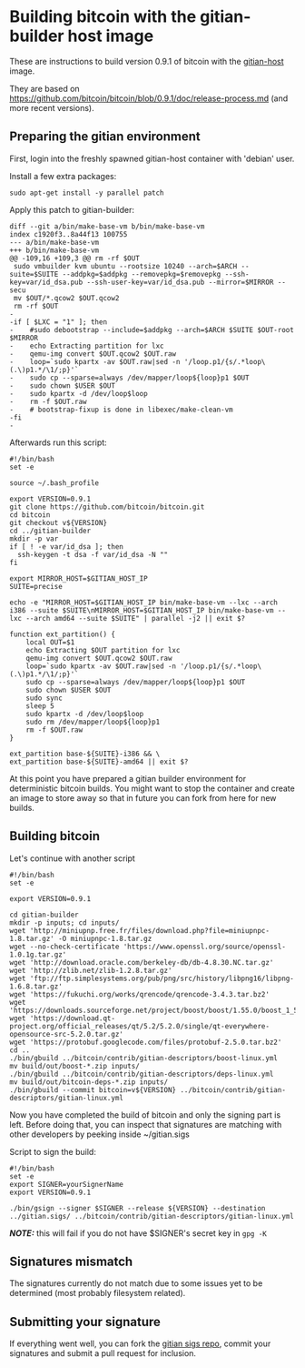 Building bitcoin with the gitian-builder host image
===================================================

These are instructions to build version 0.9.1 of bitcoin with the [gitian-host](gitian-host/) image.

They are based on https://github.com/bitcoin/bitcoin/blob/0.9.1/doc/release-process.md (and more recent versions).

Preparing the gitian environment
--------------------------------

First, login into the freshly spawned gitian-host container with 'debian' user.

Install a few extra packages:

```
sudo apt-get install -y parallel patch
```

Apply this patch to gitian-builder:

```
diff --git a/bin/make-base-vm b/bin/make-base-vm
index c1920f3..8a44f13 100755
--- a/bin/make-base-vm
+++ b/bin/make-base-vm
@@ -109,16 +109,3 @@ rm -rf $OUT
 sudo vmbuilder kvm ubuntu --rootsize 10240 --arch=$ARCH --suite=$SUITE --addpkg=$addpkg --removepkg=$removepkg --ssh-key=var/id_dsa.pub --ssh-user-key=var/id_dsa.pub --mirror=$MIRROR --secu
 mv $OUT/*.qcow2 $OUT.qcow2
 rm -rf $OUT
-
-if [ $LXC = "1" ]; then
-    #sudo debootstrap --include=$addpkg --arch=$ARCH $SUITE $OUT-root $MIRROR
-    echo Extracting partition for lxc
-    qemu-img convert $OUT.qcow2 $OUT.raw
-    loop=`sudo kpartx -av $OUT.raw|sed -n '/loop.p1/{s/.*loop\(.\)p1.*/\1/;p}'`
-    sudo cp --sparse=always /dev/mapper/loop${loop}p1 $OUT
-    sudo chown $USER $OUT
-    sudo kpartx -d /dev/loop$loop
-    rm -f $OUT.raw
-    # bootstrap-fixup is done in libexec/make-clean-vm
-fi
-

```

Afterwards run this script:

```
#!/bin/bash
set -e

source ~/.bash_profile

export VERSION=0.9.1
git clone https://github.com/bitcoin/bitcoin.git
cd bitcoin
git checkout v${VERSION}
cd ../gitian-builder
mkdir -p var
if [ ! -e var/id_dsa ]; then
  ssh-keygen -t dsa -f var/id_dsa -N ""
fi

export MIRROR_HOST=$GITIAN_HOST_IP
SUITE=precise

echo -e "MIRROR_HOST=$GITIAN_HOST_IP bin/make-base-vm --lxc --arch i386 --suite $SUITE\nMIRROR_HOST=$GITIAN_HOST_IP bin/make-base-vm --lxc --arch amd64 --suite $SUITE" | parallel -j2 || exit $?

function ext_partition() {
	local OUT=$1
	echo Extracting $OUT partition for lxc
	qemu-img convert $OUT.qcow2 $OUT.raw
 	loop=`sudo kpartx -av $OUT.raw|sed -n '/loop.p1/{s/.*loop\(.\)p1.*/\1/;p}'`
	sudo cp --sparse=always /dev/mapper/loop${loop}p1 $OUT
	sudo chown $USER $OUT
	sudo sync
	sleep 5
	sudo kpartx -d /dev/loop$loop
	sudo rm /dev/mapper/loop${loop}p1
	rm -f $OUT.raw
}

ext_partition base-${SUITE}-i386 && \
ext_partition base-${SUITE}-amd64 || exit $?

```

At this point you have prepared a gitian builder environment for deterministic bitcoin builds. You might want to stop the container and create an image to store away so that in future you can fork from here for new builds.

Building bitcoin
----------------

Let's continue with another script

```
#!/bin/bash
set -e

export VERSION=0.9.1

cd gitian-builder
mkdir -p inputs; cd inputs/
wget 'http://miniupnp.free.fr/files/download.php?file=miniupnpc-1.8.tar.gz' -O miniupnpc-1.8.tar.gz
wget --no-check-certificate 'https://www.openssl.org/source/openssl-1.0.1g.tar.gz'
wget 'http://download.oracle.com/berkeley-db/db-4.8.30.NC.tar.gz'
wget 'http://zlib.net/zlib-1.2.8.tar.gz'
wget 'ftp://ftp.simplesystems.org/pub/png/src/history/libpng16/libpng-1.6.8.tar.gz'
wget 'https://fukuchi.org/works/qrencode/qrencode-3.4.3.tar.bz2'
wget 'https://downloads.sourceforge.net/project/boost/boost/1.55.0/boost_1_55_0.tar.bz2'
wget 'https://download.qt-project.org/official_releases/qt/5.2/5.2.0/single/qt-everywhere-opensource-src-5.2.0.tar.gz'
wget 'https://protobuf.googlecode.com/files/protobuf-2.5.0.tar.bz2'
cd ..
./bin/gbuild ../bitcoin/contrib/gitian-descriptors/boost-linux.yml
mv build/out/boost-*.zip inputs/
./bin/gbuild ../bitcoin/contrib/gitian-descriptors/deps-linux.yml
mv build/out/bitcoin-deps-*.zip inputs/
./bin/gbuild --commit bitcoin=v${VERSION} ../bitcoin/contrib/gitian-descriptors/gitian-linux.yml
```

Now you have completed the build of bitcoin and only the signing part is left.
Before doing that, you can inspect that signatures are matching with other developers by peeking inside ~/gitian.sigs

Script to sign the build:
```
#!/bin/bash
set -e
export SIGNER=yourSignerName
export VERSION=0.9.1

./bin/gsign --signer $SIGNER --release ${VERSION} --destination ../gitian.sigs/ ../bitcoin/contrib/gitian-descriptors/gitian-linux.yml
```

***NOTE:*** this will fail if you do not have $SIGNER's secret key in `gpg -K`

Signatures mismatch
-------------------

The signatures currently do not match due to some issues yet to be determined (most probably filesystem related).

Submitting your signature
-------------------------

If everything went well, you can fork the [gitian sigs repo](https://github.com/gdm85/gitian.sigs), commit your signatures and submit a pull request for inclusion.
